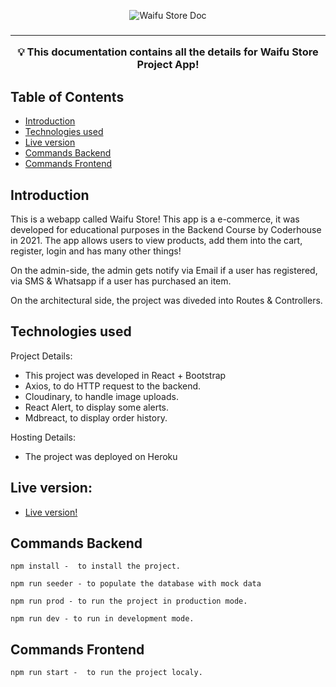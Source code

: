 <p align="center">
 <img src="https://i.imgur.com/L2hRhqf.png" alt="Waifu Store Doc"></a>
</p>

<h3 align="center"Waifu Store!</h3>


---

<p align = "center">💡 This documentation contains all the details for Waifu Store Project App! </p>


## Table of Contents

- [Introduction](#introduction)
- [Technologies used](#tech_used)
- [Live version](#live)
- [Commands Backend](#cmds)
- [Commands Frontend](#cmdsF)

## Introduction <a name = "introduction"></a>

This is a webapp called Waifu Store! This app is a e-commerce, it was developed for educational purposes in the Backend Course by Coderhouse in 2021.
The app allows users to view products, add them into the cart, register, login and has many other things!

On the admin-side, the admin gets notify via Email if a user has registered, via SMS & Whatsapp if a user has purchased an item.

On the architectural side, the project was diveded into Routes & Controllers. 

## Technologies used <a name = "tech_used"></a>

Project Details:

- This project was developed in React + Bootstrap 
- Axios, to do HTTP request to the backend.
- Cloudinary, to handle image uploads.
- React Alert, to display some alerts.
- Mdbreact, to display order history.

Hosting Details:
- The project was deployed on Heroku

## Live version: <a name = "live"></a>

  - [Live version!](https://waifu-store-coderhouse-project.herokuapp.com/)

## Commands Backend <a name = "cmds"></a>


```
npm install -  to install the project.
```

```
npm run seeder - to populate the database with mock data
```

```
npm run prod - to run the project in production mode.
```

```
npm run dev - to run in development mode.
```

## Commands Frontend <a name = "cmdsF"></a>

```
npm run start -  to run the project localy.
```
